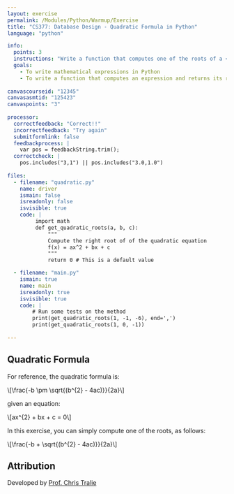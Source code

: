 ```yaml
---
layout: exercise
permalink: /Modules/Python/Warmup/Exercise
title: "CS377: Database Design - Quadratic Formula in Python"
language: "python"

info:
  points: 3
  instructions: "Write a function that computes one of the roots of a <a href=\"https://en.wikipedia.org/wiki/Quadratic_equation\">quadratic equation</a>.  In addition to multiplying b by itself, you can compute <code>b*b</code> using the <code>b**</code> with the <code>**</code> operator.  The <code>math.sqrt()</code> method takes a single parameter, which is the number whose root should be computed, and returns the result.  Now complete the code to compute one of the roots of the quadratic formula"
  goals:
    - To write mathematical expressions in Python
    - To write a function that computes an expression and returns its result
   
canvascourseid: "12345"
canvasasmtid: "125423"
canvaspoints: "3"
   
processor:  
  correctfeedback: "Correct!!" 
  incorrectfeedback: "Try again"
  submitformlink: false
  feedbackprocess: | 
    var pos = feedbackString.trim();
  correctcheck: |
    pos.includes("3,1") || pos.includes("3.0,1.0")        
 
files:
  - filename: "quadratic.py"
    name: driver
    ismain: false
    isreadonly: false
    isvisible: true
    code: | 
         import math
         def get_quadratic_roots(a, b, c):
             """
             Compute the right root of of the quadratic equation
             f(x) = ax^2 + bx + c
             """
             return 0 # This is a default value

  - filename: "main.py"
    ismain: true
    name: main
    isreadonly: true
    isvisible: true
    code: |
        # Run some tests on the method
        print(get_quadratic_roots(1, -1, -6), end=',')
        print(get_quadratic_roots(1, 0, -1))
        
---
```


## Quadratic Formula

For reference, the quadratic formula is:

<span>\\[\frac{-b \pm \sqrt{(b^{2} - 4ac)}}{2a}\\]</span>

given an equation:

<span>\\[ax^{2} + bx + c = 0\\]</span>

In this exercise, you can simply compute one of the roots, as follows:

<span>\\[\frac{-b + \sqrt{(b^{2} - 4ac)}}{2a}\\]</span>

## Attribution

Developed by [Prof. Chris Tralie](https://www.ursinus.edu/live/profiles/4502-christopher-tralie)